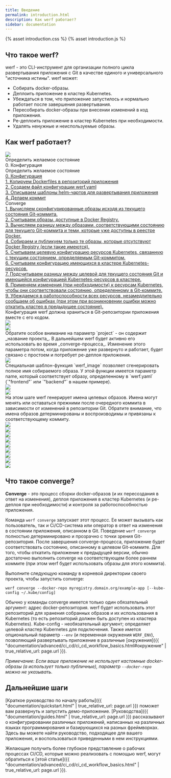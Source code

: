 ```yaml
---
title: Введение
permalink: introduction.html
description: Как werf работает?
sidebar: documentation
---
```


{% asset introduction.css %}
{% asset introduction.js %}

## Что такое werf?

werf - это CLI-инструмент для организации полного цикла развертывания приложения с Git в качестве единого и универсального "источника истины". werf может:

 - Собирать docker-образы.
 - Деплоить приложение в кластер Kubernetes.
 - Убеждаться в том, что приложение запустилось и нормально работает после завершения развертывания.
 - Пересобирать docker-образы при внесении изменений в код приложения.
 - Ре-деплоить приложение в кластер Kubernetes при необходимости.
 - Удалять ненужные и неиспользуемые образы.

## Как werf работает?
<div id="introduction-presentation" class="introduction-presentation">
    <div id="introduction-presentation-controls" class="introduction-presentation__controls">
        <a href="javascript:void(0)" class="introduction-presentation__controls-nav">
            <img src="{% asset introduction/nav.svg @path %}" />
        </a>
        <div class="introduction-presentation__controls-stage">
            Определить желаемое состояние
        </div>
        <div class="introduction-presentation__controls-step">
            0. Конфигурация
        </div>
        <div class="introduction-presentation__controls-selector">
            <div class="introduction-presentation__controls-selector-stage">
                Определить желаемое состояние
            </div>
            <div class="introduction-presentation__controls-selector-step">
                <a href="javascript:void(0)"
                    data-presentation-selector-option="0"
                    data-presentation-selector-stage="Определить желаемое состояние">
                    0. Конфигурация
                </a>
            </div>
            <div class="introduction-presentation__controls-selector-step">
                <a href="javascript:void(0)"
                    data-presentation-selector-option="1"
                    data-presentation-selector-stage="Определить желаемое состояние">
                    1. Копируем Dockerfiles в репозиторий приложения
                </a>
            </div>
            <div class="introduction-presentation__controls-selector-step">
                <a href="javascript:void(0)"
                    data-presentation-selector-option="2"
                    data-presentation-selector-stage="Определить желаемое состояние">
                    2. Создаем файл конфигурации werf.yaml
                </a>
            </div>
            <div class="introduction-presentation__controls-selector-step">
                <a href="javascript:void(0)"
                    data-presentation-selector-option="3"
                    data-presentation-selector-stage="Определить желаемое состояние">
                    3. Описываем шаблоны helm-чартов для развертывания приложения
                </a>
            </div>
            <div class="introduction-presentation__controls-selector-step">
                <a href="javascript:void(0)"
                    data-presentation-selector-option="4"
                    data-presentation-selector-stage="Определить желаемое состояние">
                    4. Делаем коммит
                </a>
            </div>
            <div class="introduction-presentation__controls-selector-stage">
                Converge
            </div>
            <div class="introduction-presentation__controls-selector-step">
                <a href="javascript:void(0)"
                    data-presentation-selector-option="5"
                    data-presentation-selector-stage="Converge">
                    1. Вычисляем сконфигурированные образы исходя из текущего состояния Git-коммита.
                </a>
            </div>
            <div class="introduction-presentation__controls-selector-step">
                <a href="javascript:void(0)"
                    data-presentation-selector-option="6"
                    data-presentation-selector-stage="Converge">
                    2. Считываем образы, доступные в Docker Registry.
                </a>
            </div>
            <div class="introduction-presentation__controls-selector-step">
                <a href="javascript:void(0)"
                    data-presentation-selector-option="7"
                    data-presentation-selector-stage="Converge">
                    3. Вычисляем разницу между образами, соответствующими состоянию для текущего Git-коммита и теми, которые уже доступны в реестре Docker.
                </a>
            </div>
            <div class="introduction-presentation__controls-selector-step">
                <a href="javascript:void(0)"
                    data-presentation-selector-option="8"
                    data-presentation-selector-stage="Converge">
                    4. Собираем и публикуем только те образы, которые отсутствуют Docker Registry (если такие имеются).
                </a>
            </div>
            <div class="introduction-presentation__controls-selector-step">
                <a href="javascript:void(0)"
                    data-presentation-selector-option="9"
                    data-presentation-selector-stage="Converge">
                    5. Считываем целевую конфигурацию ресурсов Kubernetes, связанную с текущим состоянием, определяемым Git-коммитом.
                </a>
            </div>
            <div class="introduction-presentation__controls-selector-step">
                <a href="javascript:void(0)"
                    data-presentation-selector-option="10"
                    data-presentation-selector-stage="Converge">
                    6. Считываем конфигурацию имеющихся в кластере Kubernetes-ресурсов.
                </a>
            </div>
            <div class="introduction-presentation__controls-selector-step">
                <a href="javascript:void(0)"
                    data-presentation-selector-option="11"
                    data-presentation-selector-stage="Converge">
                    7. Подсчитываем разницу между целевой для текущего состояния Git и имеющейся конфигурацией Kubernetes-ресурсов в кластере.
                </a>
            </div>
            <div class="introduction-presentation__controls-selector-step">
                <a href="javascript:void(0)"
                    data-presentation-selector-option="12"
                    data-presentation-selector-stage="Converge">
                    8. Применяем изменения (при необходимости) к ресурсам Kubernetes, чтобы они соответствовали состоянию, определенному в Git-коммите.
                </a>
            </div>
            <div class="introduction-presentation__controls-selector-step">
                <a href="javascript:void(0)"
                    data-presentation-selector-option="13"
                    data-presentation-selector-stage="Converge">
                    9. Убеждаемся в работоспособности всех ресурсов, незамедлительно сообщаем об ошибках (при этом при возникновении ошибки можно откатить кластер в предыдущее состояние).
                </a>
            </div>
        </div>
    </div>
    <div class="introduction-presentation__container">
        <div class="introduction-presentation__slide">
            <div class="introduction-presentation__slide-text">
                Конфигурация werf должна храниться в Git-репозитории приложения вместе с его кодом.
            </div>
            <img src="{% asset introduction/s-1.svg @path %}"
            class="introduction-presentation__slide-img" />
        </div>
        <div class="introduction-presentation__slide">
            <div class="introduction-presentation__slide-text"></div>
            <img src="{% asset introduction/s-2.svg @path %}"
            class="introduction-presentation__slide-img" />
        </div>
        <div class="introduction-presentation__slide">
            <div class="introduction-presentation__slide-text">
<div markdown="1">
Обратите особое внимание на параметр `project` - он содержит _название проекта_. В дальнейшем werf будет активно его использовать во время _converge-процесса_. Изменение этого параметра потом, когда приложение уже развернуто и работает, будет связано с простоем и потребует ре-деплоя приложения.
</div>
            </div>
            <img src="{% asset introduction/s-3.svg @path %}"
            class="introduction-presentation__slide-img" />
        </div>
        <div class="introduction-presentation__slide">
            <div class="introduction-presentation__slide-text">
<div markdown="1">
Специальная шаблон-функция `werf_image` позволяет сгенерировать полное имя собираемого образа. У этой функции имеется параметр name, который соответствует образу, определенному в `werf.yaml` (`"frontend"` или `"backend"` в нашем примере).
</div>
            </div>
            <img src="{% asset introduction/s-4.svg @path %}"
            class="introduction-presentation__slide-img" />
        </div>
        <div class="introduction-presentation__slide">
            <div class="introduction-presentation__slide-text"></div>
            <img src="{% asset introduction/s-5.svg @path %}"
            class="introduction-presentation__slide-img" />
        </div>
        <div class="introduction-presentation__slide">
            <div class="introduction-presentation__slide-text">
<div markdown="1">
На этом шаге werf генерирует имена целевых образов. Имена могут менять или оставаться прежними после очередного коммита в зависимости от изменений в репозитории Git. Обратите внимание, что имена образов детерминированы и воспроизводимы и привязаны к соответствующему коммиту.
</div>
            </div>
            <img src="{% asset introduction/s-6.svg @path %}"
            class="introduction-presentation__slide-img" />
        </div>
        <div class="introduction-presentation__slide">
            <div class="introduction-presentation__slide-text"></div>
            <img src="{% asset introduction/s-7.svg @path %}"
            class="introduction-presentation__slide-img" />
        </div>
        <div class="introduction-presentation__slide">
            <div class="introduction-presentation__slide-text"></div>
            <img src="{% asset introduction/s-8.svg @path %}"
            class="introduction-presentation__slide-img" />
        </div>
        <div class="introduction-presentation__slide">
            <div class="introduction-presentation__slide-text"></div>
            <img src="{% asset introduction/s-9.svg @path %}"
            class="introduction-presentation__slide-img" />
        </div>
        <div class="introduction-presentation__slide">
            <div class="introduction-presentation__slide-text"></div>
            <img src="{% asset introduction/s-10.svg @path %}"
            class="introduction-presentation__slide-img" />
        </div>
        <div class="introduction-presentation__slide">
            <div class="introduction-presentation__slide-text"></div>
            <img src="{% asset introduction/s-11.svg @path %}"
            class="introduction-presentation__slide-img" />
        </div>
        <div class="introduction-presentation__slide">
            <div class="introduction-presentation__slide-text"></div>
            <img src="{% asset introduction/s-12.svg @path %}"
            class="introduction-presentation__slide-img" />
        </div>
        <div class="introduction-presentation__slide">
            <div class="introduction-presentation__slide-text">
                <div class="introduction-presentation__slide-title"></div>
            </div>
            <img src="{% asset introduction/s-13.svg @path %}"
            class="introduction-presentation__slide-img" />
        </div>
        <div class="introduction-presentation__slide">
            <div class="introduction-presentation__slide-text">
                <div class="introduction-presentation__slide-title"></div>
            </div>
            <img src="{% asset introduction/s-14.svg @path %}"
            class="introduction-presentation__slide-img" />
        </div>
    </div>
</div>

## Что такое converge?

**Converge** - это процесс сборки docker-образов (и их пересоздания в ответ на изменения), деплоя приложения в кластер Kubernetes (и ре-деплоя при необходимости) и контроля за работоспособностью приложения.

Команда `werf converge` запускает этот процесс. Ее может вызывать как пользователь, так и Ci/CD-система или оператор в ответ на изменения в состоянии приложения, описанном в Git. Поведение `werf converge` полностью детерминировано и прозрачно с точки зрения Git-репозитория. После завершения converge-процесса, приложение будет соответствовать состоянию, описанному в целевом Git-коммите. Для того, чтобы откатить приложение к предыдущей версии, обычно достаточно выполнить converge на соответствующем более раннем коммите (при этом werf будет использовать образы для этого коммита).

Выполните следующую команду в корневой директории своего проекта, чтобы запустить converge:

```
werf converge --docker-repo myregistry.domain.org/example-app [--kube-config ~/.kube/config]
```

Обычно у команды converge имеется только один обязательный аргумент: адрес docker-репозитория. werf будет использовать этот репозиторий для хранения собранных образов и их использования в Kubernetes (то есть репозиторий должен быть доступен из кластера Kubernetes). Kube-config - необязательный аргумент; определяет целевой кластер Kubernetes для подключения. Также имется опциональный параметр `--env` (и переменная окружения `WERF_ENV`), позволяющий развертывать приложение в различные [окружения]({{ "documentation/advanced/ci_cd/ci_cd_workflow_basics.html#окружение" | true_relative_url: page.url }}).

_Примечание: Если ваше приложение не использует кастомные docker-образы (а использует только публичные), параметр `--docker-repo` можно не указывать._

## Дальнейшие шаги

[Краткое руководство по началу работы]({{ "documentation/quickstart.html" | true_relative_url: page.url }}) поможет вам развернуть и запустить демо-приложение. [Руководства]({{ "documentation/guides.html" | true_relative_url: page.url }}) рассказывают о конфигурировании различных приложений, написанных на различных языках программирования и базирующихся на разных фреймворках. Здесь вы можете найти руководство, подходящее для вашего приложения, и воспользоваться приведенными в нем инструкциями.

Желающие получить более глубокое представление о рабочих процессах CI/CD, которые можно реализовать с помощью werf, могут обратиться к [этой статье]({{ "documentation/advanced/ci_cd/ci_cd_workflow_basics.html" | true_relative_url: page.url }}).
